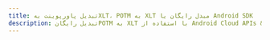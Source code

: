 ---title: تبدیل پاورپوینت بهXLT، POTM به XLT مبدل رایگان یا Android SDKdescription: تبدیل رایگانPOTM به XLT با استفاده از Android Cloud APIs & SDK. همچنین اسناد Microsoft PowerPoint را در Cloud ایجاد، ویرایش و رندر کنید.---